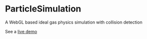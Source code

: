 # ParticleSimulation
A WebGL based ideal gas physics simulation with collision detection

See a [live demo](https://idealgas.netlify.app/)
